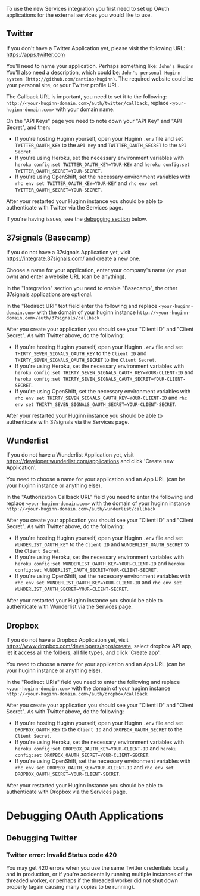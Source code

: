 To use the new Services integration you first need to set up OAuth applications for the external services you would like to use.

## Twitter

If you don't have a Twitter Application yet, please visit the following URL: https://apps.twitter.com

You'll need to name your application.  Perhaps something like: `John's Huginn`
You'll also need a description, which could be: `John's personal Huginn system (http://github.com/cantino/huginn)`.
The required website could be your personal site, or your Twitter profile URL.

The Callback URL is important, you need to set it to the following: `http://<your-huginn-domain.com>/auth/twitter/callback`, replace `<your-huginn-domain.com>` with your domain name. 

On the "API Keys" page you need to note down your "API Key" and "API Secret", and then:

* If you're hosting Huginn yourself, open your Huginn `.env` file and set `TWITTER_OAUTH_KEY` to the `API Key` and `TWITTER_OAUTH_SECRET` to the `API Secret`.
* If you're using Heroku, set the necessary environment variables with `heroku config:set TWITTER_OAUTH_KEY=YOUR-KEY` and `heroku config:set TWITTER_OAUTH_SECRET=YOUR-SECRET`.
* If you're using OpenShift, set the necessary environment variables with `rhc env set TWITTER_OAUTH_KEY=YOUR-KEY` and `rhc env set TWITTER_OAUTH_SECRET=YOUR-SECRET`.

After your restarted your Huginn instance you should be able to authenticate with Twitter via the Services page.

If you're having issues, see the [debugging section](https://github.com/cantino/huginn/wiki/Configuring-OAuth-applications#debugging-twitter) below.

## 37signals (Basecamp)

If you do not have a 37signals Application yet, visit https://integrate.37signals.com/ and create a new one.

Choose a name for your application, enter your company's name (or your own) and enter a website URL (can be anything).

In the "Integration" section you need to enable "Basecamp", the other 37signals applications are optional.

In the "Redirect URI" text field enter the following and replace `<your-huginn-domain.com>` with the domain of your huginn instance `http://<your-huginn-domain.com>/auth/37signals/callback`

After you create your application you should see your "Client ID" and "Client Secret". As with Twitter above, do the following:

* If you're hosting Huginn yourself, open your Huginn `.env` file and set `THIRTY_SEVEN_SIGNALS_OAUTH_KEY` to the `Client ID` and `THIRTY_SEVEN_SIGNALS_OAUTH_SECRET` to the `Client Secret`.
* If you're using Heroku, set the necessary environment variables with `heroku config:set THIRTY_SEVEN_SIGNALS_OAUTH_KEY=YOUR-CLIENT-ID` and `heroku config:set THIRTY_SEVEN_SIGNALS_OAUTH_SECRET=YOUR-CLIENT-SECRET`.
* If you're using OpenShift, set the necessary environment variables with `rhc env set THIRTY_SEVEN_SIGNALS_OAUTH_KEY=YOUR-CLIENT-ID` and `rhc env set THIRTY_SEVEN_SIGNALS_OAUTH_SECRET=YOUR-CLIENT-SECRET`.

After your restarted your Huginn instance you should be able to authenticate with 37signals via the Services page.


## Wunderlist

If you do not have a Wunderlist Application yet, visit https://developer.wunderlist.com/applications and click 'Create new Application'.

You need to choose a name for your application and an App URL (can be your huginn instance or anything else).

In the "Authorization Callback URL" field you need to enter the following and replace `<your-huginn-domain.com>` with the domain of your huginn instance `http://<your-huginn-domain.com>/auth/wunderlist/callback`

After you create your application you should see your "Client ID" and "Client Secret". As with Twitter above, do the following:

* If you're hosting Huginn yourself, open your Huginn `.env` file and set `WUNDERLIST_OAUTH_KEY` to the `Client ID` and `WUNDERLIST_OAUTH_SECRET` to the `Client Secret`.
* If you're using Heroku, set the necessary environment variables with `heroku config:set WUNDERLIST_OAUTH_KEY=YOUR-CLIENT-ID` and `heroku config:set WUNDERLIST_OAUTH_SECRET=YOUR-CLIENT-SECRET`.
* If you're using OpenShift, set the necessary environment variables with `rhc env set WUNDERLIST_OAUTH_KEY=YOUR-CLIENT-ID` and `rhc env set WUNDERLIST_OAUTH_SECRET=YOUR-CLIENT-SECRET`.

After your restarted your Huginn instance you should be able to authenticate with Wunderlist via the Services page.

## Dropbox

If you do not have a Dropbox Application yet, visit https://www.dropbox.com/developers/apps/create, select dropbox API app, let it access all the folders, all file types, and click 'Create app'.

You need to choose a name for your application and an App URL (can be your huginn instance or anything else).

In the "Redirect URIs" field you need to enter the following and replace `<your-huginn-domain.com>` with the domain of your huginn instance `http://<your-huginn-domain.com>/auth/dropbox/callback`

After you create your application you should see your "Client ID" and "Client Secret". As with Twitter above, do the following:

* If you're hosting Huginn yourself, open your Huginn `.env` file and set `DROPBOX_OAUTH_KEY` to the `Client ID` and `DROPBOX_OAUTH_SECRET` to the `Client Secret`.
* If you're using Heroku, set the necessary environment variables with `heroku config:set DROPBOX_OAUTH_KEY=YOUR-CLIENT-ID` and `heroku config:set DROPBOX_OAUTH_SECRET=YOUR-CLIENT-SECRET`.
* If you're using OpenShift, set the necessary environment variables with `rhc env set DROPBOX_OAUTH_KEY=YOUR-CLIENT-ID` and `rhc env set DROPBOX_OAUTH_SECRET=YOUR-CLIENT-SECRET`.

After your restarted your Huginn instance you should be able to authenticate with Dropbox via the Services page.

# Debugging OAuth Applications

## Debugging Twitter

### Twitter error: Invalid Status code 420

You may get 420 errors when you use the same Twitter credentials locally and in production, or if you're accidentally running multiple instances of the threaded worker, or perhaps if the threaded worker did not shut down properly (again causing many copies to be running).
